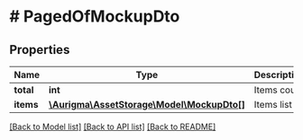 # # PagedOfMockupDto

## Properties

Name | Type | Description | Notes
------------ | ------------- | ------------- | -------------
**total** | **int** | Items count | [optional]
**items** | [**\Aurigma\AssetStorage\Model\MockupDto[]**](MockupDto.md) | Items list | [optional]

[[Back to Model list]](../../README.md#models) [[Back to API list]](../../README.md#endpoints) [[Back to README]](../../README.md)
